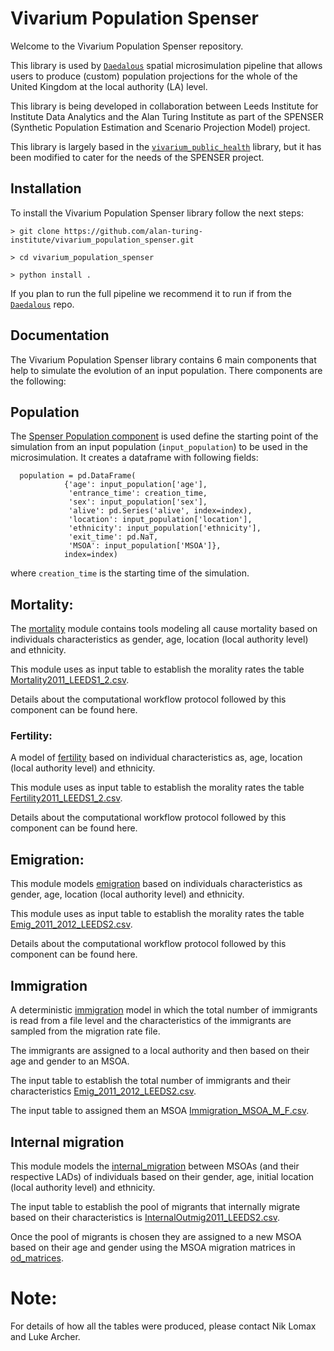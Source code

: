 # Vivarium Population Spenser

Welcome to the Vivarium Population Spenser repository.


This library is used by [``Daedalous``](https://github.com/alan-turing-institute/daedalus) spatial microsimulation pipeline that allows users to produce 
(custom) population projections for the whole of the United Kingdom at the local authority (LA) level.

This library is being developed in collaboration between Leeds Institute for Institute Data Analytics and the Alan Turing 
Institute as part of the SPENSER (Synthetic Population Estimation and Scenario Projection Model) project.


This library is largely based in the [``vivarium_public_health``](https://github.com/ihmeuw/vivarium_public_health.git) library,
but it has been modified to cater for the needs of the SPENSER project.

## Installation

To install the Vivarium Population Spenser library follow the next steps:

  ``> git clone https://github.com/alan-turing-institute/vivarium_population_spenser.git``

  ``> cd vivarium_population_spenser``

  ``> python install .``
  
 
 If you plan to run the full pipeline we recommend it to run if from the [``Daedalous``](https://github.com/alan-turing-institute/daedalus) repo.

## Documentation


The Vivarium Population Spenser library contains 6 main components that help to simulate the
evolution of an input population. There components are the following:

## Population

The [Spenser Population component](src/vivarium_population_spenser/spenser_population.py) is used define the starting point of
 the simulation from an input population (```input_population```) to be used in the microsimulation. 
 It creates a dataframe with following fields:

```
  population = pd.DataFrame(
            {'age': input_population['age'],
             'entrance_time': creation_time,
             'sex': input_population['sex'],
             'alive': pd.Series('alive', index=index),
             'location': input_population['location'],
             'ethnicity': input_population['ethnicity'],
             'exit_time': pd.NaT,
             'MSOA': input_population['MSOA']},
            index=index)
```

where ```creation_time``` is the starting time of the simulation.
 
## Mortality:

The [mortality](src/vivarium_population_spenser/mortality.py) module contains tools modeling all cause mortality based on individuals characteristics as
gender, age, location (local authority level) and ethnicity.

This module uses as input table to establish the morality rates the table [Mortality2011_LEEDS1_2.csv](persistant_data/Mortality2011_LEEDS1_2.csv).

Details about the computational workflow protocol followed by this component can be found here. 


### Fertility:

A model of [fertility](src/vivarium_population_spenser/add_new_birth_cohorts.py) based on individual characteristics as, age, location (local authority level) and ethnicity.

This module uses as input table to establish the morality rates the table [Fertility2011_LEEDS1_2.csv](persistant_data/Fertility2011_LEEDS1_2.csv).

Details about the computational workflow protocol followed by this component can be found here. 

## Emigration:

This module models [emigration](src/vivarium_population_spenser/emigration.py) based on individuals characteristics as
gender, age, location (local authority level) and ethnicity.

This module uses as input table to establish the morality rates the table [Emig_2011_2012_LEEDS2.csv](persistant_data/Emig_2011_2012_LEEDS2.csv).

Details about the computational workflow protocol followed by this component can be found here. 

## Immigration

A deterministic [immigration](src/vivarium_population_spenser/immigration.py) model in which the total number of immigrants is read from a file
level and the characteristics of the immigrants are sampled from the migration rate file.

The immigrants are assigned to a local authority and then based on their age and gender to an MSOA. 

The input table to establish the total number of immigrants
 and their characteristics [Emig_2011_2012_LEEDS2.csv](persistant_data/Emig_2011_2012_LEEDS2.csv).

The input table to assigned them an MSOA [Immigration_MSOA_M_F.csv](persistant_data/Immigration_MSOA_M_F.csv).

## Internal migration

This module models  the [internal_migration](src/vivarium_population_spenser/internal_migration.py) between MSOAs (and their
respective LADs) of individuals based on their gender, age, initial location (local authority level) and ethnicity.

The input table to establish the pool of migrants that internally migrate based on 
 their characteristics is [InternalOutmig2011_LEEDS2.csv](persistant_data/InternalOutmig2011_LEEDS2.csv).
 
 Once the pool of migrants is chosen they are assigned to a new MSOA based on their age and gender using the
 MSOA migration matrices in [od_matrices](persistant_data/od_matrices). 
 
 
# Note:

For details of how all the tables were produced, please contact Nik Lomax and Luke Archer. 
